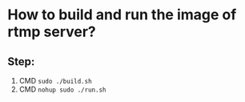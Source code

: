 # How to build and run the image of rtmp server?

## Step:
1. CMD `sudo ./build.sh`
2. CMD `nohup sudo ./run.sh` 
